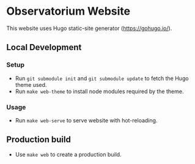 # Observatorium Website

This website uses Hugo static-site generator (https://gohugo.io/).

## Local Development

### Setup

- Run `git submodule init` and `git submodule update` to fetch the Hugo theme used.
- Run `make web-theme` to install node modules required by the theme.

### Usage

- Run `make web-serve` to serve website with hot-reloading.

## Production build
- Use `make web` to create a production build.
